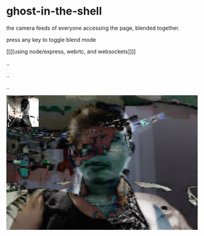 # ghost-in-the-shell

the camera feeds of everyone accessing the page, blended together.

press any key to toggle blend mode

[[[[using node/express, webrtc, and websockets]]]]

..

..

..

![alt preview](https://raw.githubusercontent.com/ojack/ghost-in-the-shell/master/screenshot.png)
